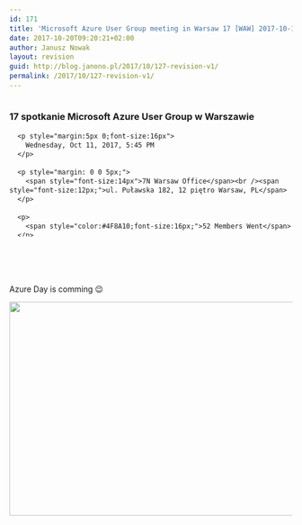 ```yaml
---
id: 171
title: 'Microsoft Azure User Group meeting in Warsaw 17 [WAW] 2017-10-11'
date: 2017-10-20T09:20:21+02:00
author: Janusz Nowak
layout: revision
guid: http://blog.janono.pl/2017/10/127-revision-v1/
permalink: /2017/10/127-revision-v1/
---
```

<div class="llorix-one-lite-video-container">
  <div id="meetup_oembed" style="height:286px">
    <div style="max-height:246px;overflow:hidden">
      <h3>
        17 spotkanie Microsoft Azure User Group w Warszawie
      </h3>
      
      <p style="margin:5px 0;font-size:16px">
        Wednesday, Oct 11, 2017, 5:45 PM
      </p>
      
      <p style="margin: 0 0 5px;">
        <span style="font-size:14px">7N Warsaw Office</span><br /><span style="font-size:12px;">ul. Puławska 182, 12 piętro Warsaw, PL</span>
      </p>
      
      <p>
        <span style="color:#4F8A10;font-size:16px;">52 Members Went</span>
      </p>
      
      <div style="margin:5px 0 10px" class="mu_clearfix">
        <div class="photo">
          <img src="https://secure.meetupstatic.com/photos/member/2/4/9/4/thumb_262509364.jpeg" />
        </div>
        
        <div class="photo">
          <img src="https://secure.meetupstatic.com/photos/member/8/a/9/thumb_255002217.jpeg" />
        </div>
        
        <div class="photo">
          <img src="https://secure.meetupstatic.com/photos/member/d/d/7/9/thumb_244076697.jpeg" />
        </div>
        
        <div class="photo">
          <img src="https://secure.meetupstatic.com/photos/member/4/a/8/c/thumb_262099084.jpeg" />
        </div>
        
        <div class="photo">
          <img src="https://secure.meetupstatic.com/photos/member/c/b/d/a/thumb_241792186.jpeg" />
        </div>
        
        <div class="photo">
          <img src="https://secure.meetupstatic.com/photos/member/8/3/4/5/thumb_270453605.jpeg" />
        </div>
        
        <div class="photo">
          <img src="https://secure.meetupstatic.com/photos/member/3/e/3/8/thumb_242955928.jpeg" />
        </div>
        
        <div class="photo">
          <img src="https://secure.meetupstatic.com/photos/member/e/8/2/e/thumb_271259438.jpeg" />
        </div>
        
        <div class="photo">
          <img src="https://secure.meetupstatic.com/photos/member/d/3/0/c/thumb_249834028.jpeg" />
        </div>
        
        <div class="photo">
          <img src="https://secure.meetupstatic.com/photos/member/9/c/4/2/thumb_118180002.jpeg" />
        </div>
        
        <div class="photo">
          <img src="https://secure.meetupstatic.com/photos/member/8/2/f/3/thumb_266013523.jpeg" />
        </div>
        
        <div class="photo">
          <img src="https://secure.meetupstatic.com/photos/member/b/a/b/2/thumb_266987794.jpeg" />
        </div></p>
      </div>
      
      <p style="line-height:16px">
        Hej Grupowicze! Kolejny miesiąc nastał, więc wypada spotkać się i porozmawiać o chmurach! Spotykamy się jak zwykle w siedzibie firmy 7N już za tydzień11 października o 17:45! Na scenie stanie Michał Smereczyński ze swoją sesją o Azure Metadata API dla maszyn wirtualnych. Będę też ja, Emil &#8211; poopowiadamy sobie chwilę o nowościach chmurowych po Ignit&#8230;
      </p></p>
    </div>
    
    <p style="margin:10px 0 0;">
      <a href="https://www.meetup.com/Microsoft-Azure-Users-Group-Poland/events/243942157/" target="_blank" class="mu_button"><strong>Check out this Meetup &rarr;</strong></a>
    </p>
  </div>
</div>

&nbsp;

Azure Day is comming 😉

<img class="wp-image-142 alignnone" src="/wp-content/uploads/2017/10/WAW-17-Microsoft-Azure-User-Group-meeting-in-Warsaw-2017-10-11-300x192.png" alt="" width="594" height="380" srcset="/wp-content/uploads/2017/10/WAW-17-Microsoft-Azure-User-Group-meeting-in-Warsaw-2017-10-11-300x192.png 300w, /wp-content/uploads/2017/10/WAW-17-Microsoft-Azure-User-Group-meeting-in-Warsaw-2017-10-11-768x491.png 768w, /wp-content/uploads/2017/10/WAW-17-Microsoft-Azure-User-Group-meeting-in-Warsaw-2017-10-11-1024x654.png 1024w, /wp-content/uploads/2017/10/WAW-17-Microsoft-Azure-User-Group-meeting-in-Warsaw-2017-10-11.png 1316w" sizes="(max-width: 594px) 100vw, 594px" />